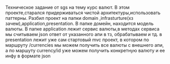 Техническое задание от sgs на тему курс валют. В этом проекте,старался придерживаться чистой архитектуры,использовать паттерны. Разбил проект на папки domain ,infrasturture(хз зачем),application,presentation.
В папке домейн, находится модель валюты. В папке application лежит сервис валюты,в методах сервиса мы считываем json ответ от указанного апи в тз, обрабатываем и тд. в presentation лежит уже  сам стартовый mvc 
проект, в котором по маршруту /currencies мы можем получить все валюты с внешнего апи, а по маршуту currency/id уже можем получить конкретную валюту и ее инфу в формате json
